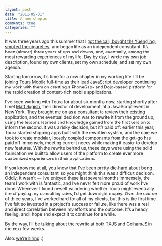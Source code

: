 ```yaml
--- 
layout: post
date: "2011-05-31"
title: A new chapter
comments: true
categories: ""
---
```


<p>It was three years ago this summer that I <a href="http://blog.rebeccamurphey.com/2-years-in-some-thoughts-on-working-for-mysel">got the call, bought the Yuengling, smoked the cigarettes</a>, and began life as an independent consultant. It&rsquo;s been (almost) three years of ups and downs, and, eventually, among the most rewarding experiences of my life. Day by day, I wrote my own job description, found my own clients, set my own schedule, and set my own agenda.</p>

<p>Starting tomorrow, it&rsquo;s time for a new chapter in my working life: I&rsquo;ll be joining <a href="http://toura.com">Toura Mobile</a> full-time as their lead JavaScript developer, continuing my work with them on creating a PhoneGap- and Dojo-based platform for the rapid creation of content-rich mobile applications.</p>

<p>I&rsquo;ve been working with Toura for about six months now, starting shortly after I met <a href="http://twitter.com/MattRogish">Matt Rogish</a>, their director of development, at a JavaScript event in New York. They brought me on as a consultant to review their existing application, and the eventual decision was to rewrite it from the ground up, using the lessons learned and knowledge gained from the first version to inform the second. It was a risky decision, but it&rsquo;s paid off: earlier this year, Toura started shipping apps built with the rewritten system, and the care we took to create modular, loosely coupled components from the get-go has paid off immensely, meeting current needs while making it easier to develop new features. With the rewrite behind us, these days we&rsquo;re using the solid foundation we built to allow users of the platform to create ever more customized experiences in their applications.</p>

<p>If you know me at all, you know that I&rsquo;ve been pretty die-hard about being an independent consultant, so you might think this was a difficult decision. Oddly, it wasn&rsquo;t &mdash; I&rsquo;ve enjoyed these last several months immensely, the team I work with is fantastic, and I&rsquo;ve never felt more proud of work I&rsquo;ve done. Whenever I found myself wondering whether Toura might eventually tire of paying my consulting rates, I&rsquo;d get downright mopey. Over the course of three years, I&rsquo;ve worked hard for all of my clients, but this is the first time I&rsquo;ve felt so invested in a project&rsquo;s success or failure, like there was a real and direct correlation between my efforts and the outcome. It&rsquo;s a heady feeling, and I hope and expect it to continue for a while.</p>

<p>By the way, I&rsquo;ll be talking about the rewrite at both <a href="http://2011.texasjavascript.com">TXJS</a> and <a href="http://gothamjs.com">GothamJS</a> in the next few weeks.</p>

<p>Also: <a href="http://toura.com/about/jobs/">we&rsquo;re hiring</a> :)</p>